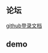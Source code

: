 ## 论坛
[github登录文档](https://docs.github.com/en/developers/apps/building-oauth-apps/creating-an-oauth-app)



## demo